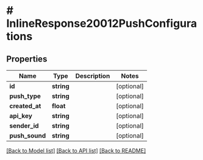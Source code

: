# # InlineResponse20012PushConfigurations

## Properties

Name | Type | Description | Notes
------------ | ------------- | ------------- | -------------
**id** | **string** |  | [optional]
**push_type** | **string** |  | [optional]
**created_at** | **float** |  | [optional]
**api_key** | **string** |  | [optional]
**sender_id** | **string** |  | [optional]
**push_sound** | **string** |  | [optional]

[[Back to Model list]](../../README.md#models) [[Back to API list]](../../README.md#endpoints) [[Back to README]](../../README.md)

